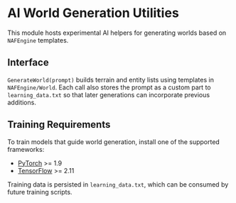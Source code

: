 # AI World Generation Utilities

This module hosts experimental AI helpers for generating worlds based on
`NAFEngine` templates.

## Interface

`GenerateWorld(prompt)` builds terrain and entity lists using templates in
`NAFEngine/World`. Each call also stores the prompt as a custom part to
`learning_data.txt` so that later generations can incorporate previous
additions.

## Training Requirements

To train models that guide world generation, install one of the supported
frameworks:

- [PyTorch](https://pytorch.org/) >= 1.9
- [TensorFlow](https://www.tensorflow.org/) >= 2.11

Training data is persisted in `learning_data.txt`, which can be consumed by
future training scripts.
